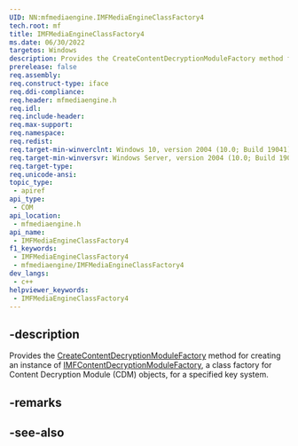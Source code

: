 ```yaml
---
UID: NN:mfmediaengine.IMFMediaEngineClassFactory4
tech.root: mf
title: IMFMediaEngineClassFactory4
ms.date: 06/30/2022
targetos: Windows
description: Provides the CreateContentDecryptionModuleFactory method for creating an instance of IMFContentDecryptionModuleFactory, a class factory for Content Decryption Module (CDM) objects for a specified key system. 
prerelease: false
req.assembly: 
req.construct-type: iface
req.ddi-compliance: 
req.header: mfmediaengine.h
req.idl: 
req.include-header: 
req.max-support: 
req.namespace: 
req.redist: 
req.target-min-winverclnt: Windows 10, version 2004 (10.0; Build 19041)
req.target-min-winversvr: Windows Server, version 2004 (10.0; Build 19041)
req.target-type: 
req.unicode-ansi: 
topic_type:
 - apiref
api_type:
 - COM
api_location:
 - mfmediaengine.h
api_name:
 - IMFMediaEngineClassFactory4
f1_keywords:
 - IMFMediaEngineClassFactory4
 - mfmediaengine/IMFMediaEngineClassFactory4
dev_langs:
 - c++
helpviewer_keywords:
 - IMFMediaEngineClassFactory4
---
```


## -description

Provides the [CreateContentDecryptionModuleFactory](nf-mfmediaengine-imfmediaengineclassfactory4-createcontentdecryptionmodulefactory.md) method for creating an instance of [IMFContentDecryptionModuleFactory](mfcontentdecryptionmodule/nn-mfcontentdecryptionmodule-imfcontentdecryptionmodulefactory), a class factory for Content Decryption Module (CDM) objects, for a specified key system. 

## -remarks

## -see-also

